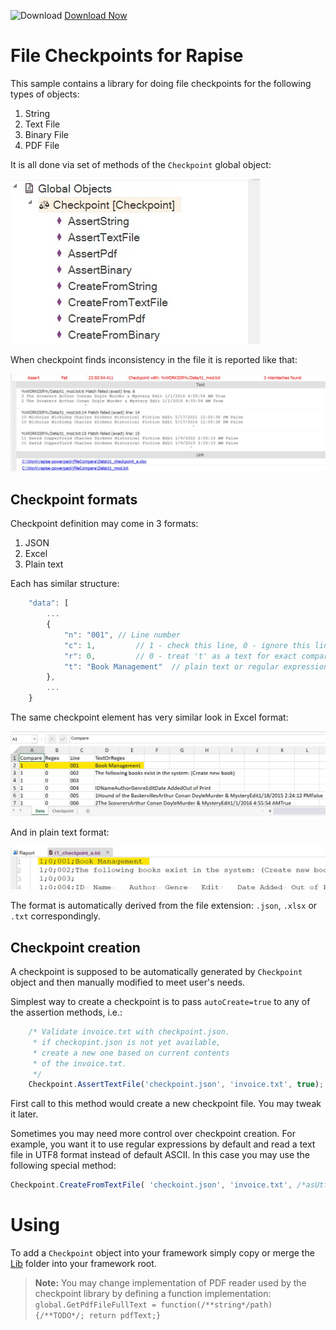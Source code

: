 ![Download](https://github.githubassets.com/images/icons/emoji/unicode/23ec.png?v8) [Download Now](https://inflectra.github.io/DownGit/#/home?url=https://github.com/Inflectra/rapise-powerpack/tree/master/FileCompare)

# File Checkpoints for Rapise

This sample contains a library for doing file checkpoints for the following types of objects:


1. String
2. Text File
2. Binary File
3. PDF File

It is all done via set of methods of the `Checkpoint` global object:

![Checkpoint](img/CheckpointObj.jpg)

When checkpoint finds inconsistency in the file it is reported like that:

![Report](img/CheckpointFailure.jpg)

## Checkpoint formats

Checkpoint definition may come in 3 formats:
1. JSON
2. Excel
3. Plain text

Each has similar structure:
```javascript
	"data": [
        ...
		{
			"n": "001", // Line number
			"c": 1, 		// 1 - check this line, 0 - ignore this line
			"r": 0,			// 0 - treat 't' as a text for exact comparison. 1 - '1' is a regular expression
			"t": "Book Management"	// plain text or regular expression (depends on 'r').
		},
        ...
    }
```

The same checkpoint element has very similar look in Excel format:

![Excel](img/CheckopintExcel.jpg)

And in plain text format:

![TXT](img/CheckopintTxt.jpg)

The format is automatically derived from the file extension: `.json`, `.xlsx` or `.txt` correspondingly.

## Checkpoint creation

A checkpoint is supposed to be automatically generated by `Checkpoint` object and then manually modified to meet user's needs.

Simplest way to create a checkpoint is to pass `autoCreate=true` to any of the assertion methods, i.e.:

```javascript
    /* Validate invoice.txt with checkpoint.json.
     * if checkopint.json is not yet available, 
     * create a new one based on current contents
     * of the invoice.txt.
     */
	Checkpoint.AssertTextFile('checkpoint.json', 'invoice.txt', true);
```

First call to this method would create a new checkpoint file. You may tweak it later.

Sometimes you may need more control over checkpoint creation. For example, you want it to use regular expressions by default and read a text file in UTF8 format instead of default ASCII. In this case you may use the following special method:

```javascript
Checkpoint.CreateFromTextFile( 'checkoint.json', 'invoice.txt', /*asUtf8*/true, /**regex*/true);
```

# Using

To add a `Checkpoint` object into your framework simply copy or merge the [Lib](Lib) folder into your framework root.

> **Note:** You may change implementation of PDF reader used by the checkpoint library by defining a function implementation: `global.GetPdfFileFullText = function(/**string*/path) {/**TODO*/; return pdfText;}`

